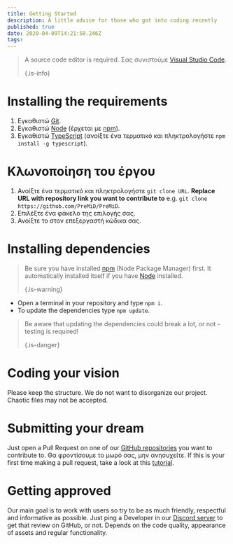 ```yaml
---
title: Getting Started
description: A little advice for those who got into coding recently
published: true
date: 2020-04-09T14:21:58.246Z
tags:
---
```


> A source code editor is required. Σας συνιστούμε [Visual Studio Code](https://code.visualstudio.com/). 
> 
> {.is-info}

# Installing the requirements
1. Εγκαθιστώ [Git](https://git-scm.com/).
2. Εγκαθιστώ [Node](https://nodejs.org/en/) (έρχεται με [npm](https://www.npmjs.com/)).
3. Εγκαθιστώ [TypeScript](https://www.typescriptlang.org/index.html#download-links) (ανοίξτε ένα τερματικό και πληκτρολογήστε `npm install -g typescript`).

# Κλωνοποίηση του έργου
1. Ανοίξτε ένα τερματικό και πληκτρολογήστε `git clone URL`. **Replace URL with repository link you want to contribute to** e.g. `git clone https://github.com/PreMiD/PreMiD`.
2. Επιλέξτε ένα φάκελο της επιλογής σας.
3. Ανοίξτε το στον επεξεργαστή κώδικα σας.

# Installing dependencies
> Be sure you have installed [npm](https://www.npmjs.com/) (Node Package Manager) first. It automatically installed itself if you have [Node](https://nodejs.org/en/) installed. 
> 
> {.is-warning}

- Open a terminal in your repository and type `npm i`.
- To update the dependencies type `npm update`.

> Be aware that updating the dependencies could break a lot, or not - testing is required! 
> 
> {.is-danger}

# Coding your vision
Please keep the structure. We do not want to disorganize our project. Chaotic files may not be accepted.

# Submitting your dream
Just open a Pull Request on one of our [GitHub repositories](https://github.com/PreMiD/) you want to contribute to. Θα φροντίσουμε το μωρό σας, μην ανησυχείτε. If this is your first time making a pull request, take a look at this [tutorial](https://help.github.com/en/articles/creating-a-pull-request).

# Getting approved
Our main goal is to work with users so try to be as much friendly, respectful and informative as possible. Just ping a Developer in our [Discord server](https://discord.gg/WvfVZ8T) to get that review on GitHub, or not. Depends on the code quality, appearance of assets and regular functionality.